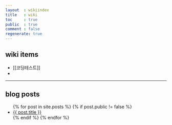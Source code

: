 ```yaml
---
layout  : wikiindex
title   : wiki
toc     : true
public  : true
comment : false
regenerate: true
---
```


## wiki items

* [[코딩테스트]]
* 

---

## blog posts
<div>
    <ul>
{% for post in site.posts %}
    {% if post.public != false %}
        <li>
            <a class="post-link" href="{{ post.url | prepend: site.baseurl }}">
                {{ post.title }}
            </a>
        </li>
    {% endif %}
{% endfor %}
    </ul>
</div>
